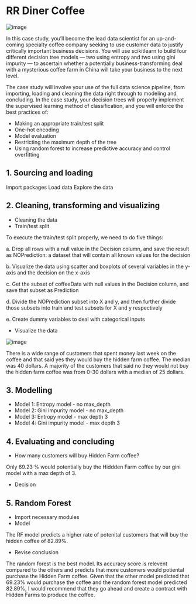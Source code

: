 # RR Diner Coffee

![image](https://user-images.githubusercontent.com/86930309/227387324-7433daa7-cff3-4520-9279-4c154c380ac5.png)

In this case study, you’ll become the lead data scientist for an up-and-coming specialty coffee company seeking to use customer data to justify critically important
business decisions. You will use scikitlearn to build four different decision tree models — two using entropy and two using gini impurity — to ascertain whether a 
potentially business-transforming deal with a mysterious coffee farm in China will take your business to the next level. 

The case study will involve your use of the full data science pipeline, from importing, loading and cleaning the data right through to modeling and concluding. In the
case study, your decision trees will properly implement the supervised learning method of classification, and you will enforce the best practices of:

- Making an appropriate train/test split
- One-hot encoding
- Model evaluation
- Restricting the maximum depth of the tree
- Using random forest to increase predictive accuracy and control overfitting

## 1. Sourcing and loading

Import packages
Load data
Explore the data

## 2. Cleaning, transforming and visualizing

- Cleaning the data
- Train/test split

To execute the train/test split properly, we need to do five things:

a. Drop all rows with a null value in the Decision column, and save the result as NOPrediction: a dataset that will contain all known values for the decision

b. Visualize the data using scatter and boxplots of several variables in the y-axis and the decision on the x-axis

c. Get the subset of coffeeData with null values in the Decision column, and save that subset as Prediction

d. Divide the NOPrediction subset into X and y, and then further divide those subsets into train and test subsets for X and y respectively

e. Create dummy variables to deal with categorical inputs

- Visualize the data

![image](https://user-images.githubusercontent.com/86930309/227389110-e3312092-4a90-4e66-9930-8273332e0fca.png)

There is a wide range of customers that spent money last week on the coffee and that said yes they would buy the hidden farm coffee. The median was 40 dollars. A majority of the customers that said no they would not buy the hidden farm coffee was from 0-30 dollars with a median of 25 dollars.

## 3. Modelling

- Model 1: Entropy model - no max_depth
- Model 2: Gini impurity model - no max_depth
- Model 3: Entropy model - max depth 3
- Model 4: Gini impurity model - max depth 3

## 4. Evaluating and concluding

- How many customers will buy Hidden Farm coffee?

Only 69.23 % would potentially buy the Hiddden Farm coffee by our gini model with a max depth of 3.

- Decision

## 5. Random Forest

- Import necessary modules
- Model

The RF model predicts a higher rate of potenital customers that will buy the hidden coffee of 82.89%.

- Revise conclusion

The random forest is the best model. Its accuracy score is relevent compared to the others and predicts that more customers would potiental purchase the Hidden Farm coffee. Given that the other model predicted that 69.23% would purchase the coffee and the random forest model predicted 82.89%, I would recommend that they go ahead and create a contract with Hidden Farms to produce the coffee.

